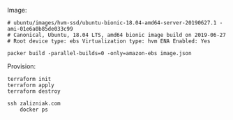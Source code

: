 
Image:


    # ubuntu/images/hvm-ssd/ubuntu-bionic-18.04-amd64-server-20190627.1 - ami-01e6a0b85de033c99
    # Canonical, Ubuntu, 18.04 LTS, amd64 bionic image build on 2019-06-27
    # Root device type: ebs Virtualization type: hvm ENA Enabled: Yes
 
    packer build -parallel-builds=0 -only=amazon-ebs image.json 
    
    
Provision:    
   
    terraform init
    terraform apply
    terraform destroy
    
    ssh zalizniak.com
        docker ps